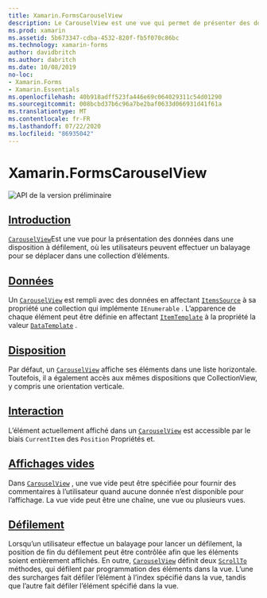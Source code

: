 ```yaml
---
title: Xamarin.FormsCarouselView
description: Le CarouselView est une vue qui permet de présenter des données dans une disposition à défilement, où les utilisateurs peuvent faire glisser pour parcourir une collection d’éléments.
ms.prod: xamarin
ms.assetid: 5b673347-cdba-4532-820f-fb5f070c86bc
ms.technology: xamarin-forms
author: davidbritch
ms.author: dabritch
ms.date: 10/08/2019
no-loc:
- Xamarin.Forms
- Xamarin.Essentials
ms.openlocfilehash: 40b918adff523fa446e69c064029311c54d01290
ms.sourcegitcommit: 008bcbd37b6c96a7be2baf0633d066931d41f61a
ms.translationtype: MT
ms.contentlocale: fr-FR
ms.lasthandoff: 07/22/2020
ms.locfileid: "86935042"
---
```

# <a name="xamarinforms-carouselview"></a>Xamarin.FormsCarouselView

![API de la version préliminaire](~/media/shared/preview.png "Cette API est actuellement en préversion.")

## <a name="introduction"></a>[Introduction](introduction.md)

[`CarouselView`](xref:Xamarin.Forms.CarouselView)Est une vue pour la présentation des données dans une disposition à défilement, où les utilisateurs peuvent effectuer un balayage pour se déplacer dans une collection d’éléments.

## <a name="data"></a>[Données](populate-data.md)

Un [`CarouselView`](xref:Xamarin.Forms.CarouselView) est rempli avec des données en affectant [`ItemsSource`](xref:Xamarin.Forms.ItemsView.ItemsSource) à sa propriété une collection qui implémente `IEnumerable` . L’apparence de chaque élément peut être définie en affectant [`ItemTemplate`](xref:Xamarin.Forms.ItemsView.ItemTemplate) à la propriété la valeur [`DataTemplate`](xref:Xamarin.Forms.DataTemplate) .

## <a name="layout"></a>[Disposition](layout.md)

Par défaut, un [`CarouselView`](xref:Xamarin.Forms.CarouselView) affiche ses éléments dans une liste horizontale. Toutefois, il a également accès aux mêmes dispositions que CollectionView, y compris une orientation verticale.

## <a name="interaction"></a>[Interaction](interaction.md)

L’élément actuellement affiché dans un [`CarouselView`](xref:Xamarin.Forms.CarouselView) est accessible par le biais `CurrentItem` des `Position` Propriétés et.

## <a name="empty-views"></a>[Affichages vides](emptyview.md)

Dans [`CarouselView`](xref:Xamarin.Forms.CarouselView) , une vue vide peut être spécifiée pour fournir des commentaires à l’utilisateur quand aucune donnée n’est disponible pour l’affichage. La vue vide peut être une chaîne, une vue ou plusieurs vues.

## <a name="scrolling"></a>[Défilement](scrolling.md)

Lorsqu’un utilisateur effectue un balayage pour lancer un défilement, la position de fin du défilement peut être contrôlée afin que les éléments soient entièrement affichés. En outre, [`CarouselView`](xref:Xamarin.Forms.CarouselView) définit deux [`ScrollTo`](xref:Xamarin.Forms.ItemsView.ScrollTo*) méthodes, qui défilent par programmation des éléments dans la vue. L’une des surcharges fait défiler l’élément à l’index spécifié dans la vue, tandis que l’autre fait défiler l’élément spécifié dans la vue.
